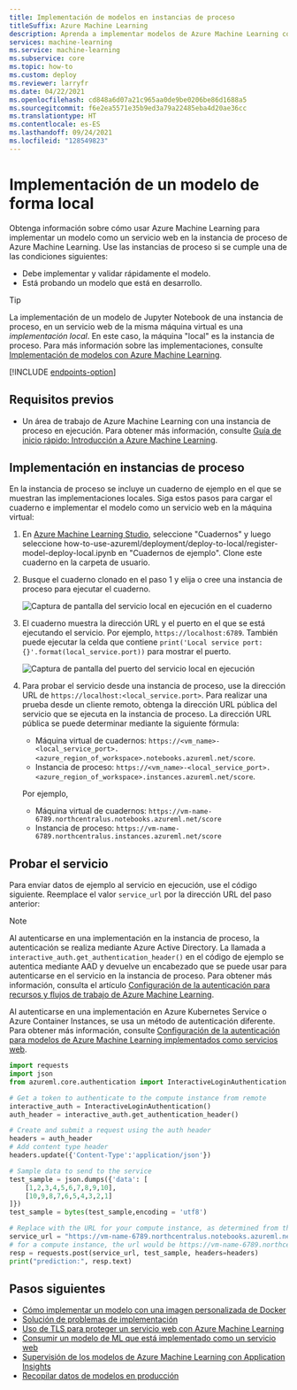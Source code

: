 ```yaml
---
title: Implementación de modelos en instancias de proceso
titleSuffix: Azure Machine Learning
description: Aprenda a implementar modelos de Azure Machine Learning como un servicio web con instancias de proceso.
services: machine-learning
ms.service: machine-learning
ms.subservice: core
ms.topic: how-to
ms.custom: deploy
ms.reviewer: larryfr
ms.date: 04/22/2021
ms.openlocfilehash: cd848a6d07a21c965aa0de9be0206be86d1688a5
ms.sourcegitcommit: f6e2ea5571e35b9ed3a79a22485eba4d20ae36cc
ms.translationtype: HT
ms.contentlocale: es-ES
ms.lasthandoff: 09/24/2021
ms.locfileid: "128549823"
---
```

# <a name="deploy-a-model-locally"></a>Implementación de un modelo de forma local

Obtenga información sobre cómo usar Azure Machine Learning para implementar un modelo como un servicio web en la instancia de proceso de Azure Machine Learning. Use las instancias de proceso si se cumple una de las condiciones siguientes:

- Debe implementar y validar rápidamente el modelo.
- Está probando un modelo que está en desarrollo.

> [!TIP]
> La implementación de un modelo de Jupyter Notebook de una instancia de proceso, en un servicio web de la misma máquina virtual es una _implementación local_. En este caso, la máquina "local" es la instancia de proceso. Para más información sobre las implementaciones, consulte [Implementación de modelos con Azure Machine Learning](how-to-deploy-and-where.md).

[!INCLUDE [endpoints-option](../../includes/machine-learning-endpoints-preview-note.md)]

## <a name="prerequisites"></a>Requisitos previos

- Un área de trabajo de Azure Machine Learning con una instancia de proceso en ejecución. Para obtener más información, consulte [Guía de inicio rápido: Introducción a Azure Machine Learning](quickstart-create-resources.md).

## <a name="deploy-to-the-compute-instances"></a>Implementación en instancias de proceso

En la instancia de proceso se incluye un cuaderno de ejemplo en el que se muestran las implementaciones locales. Siga estos pasos para cargar el cuaderno e implementar el modelo como un servicio web en la máquina virtual:

1. En [Azure Machine Learning Studio](https://ml.azure.com), seleccione "Cuadernos" y luego seleccione how-to-use-azureml/deployment/deploy-to-local/register-model-deploy-local.ipynb en "Cuadernos de ejemplo". Clone este cuaderno en la carpeta de usuario.

1. Busque el cuaderno clonado en el paso 1 y elija o cree una instancia de proceso para ejecutar el cuaderno.

    ![Captura de pantalla del servicio local en ejecución en el cuaderno](./media/how-to-deploy-local-container-notebook-vm/deploy-local-service.png)


1. El cuaderno muestra la dirección URL y el puerto en el que se está ejecutando el servicio. Por ejemplo, `https://localhost:6789`. También puede ejecutar la celda que contiene `print('Local service port: {}'.format(local_service.port))` para mostrar el puerto.

    ![Captura de pantalla del puerto del servicio local en ejecución](./media/how-to-deploy-local-container-notebook-vm/deploy-local-service-port.png)

1. Para probar el servicio desde una instancia de proceso, use la dirección URL de `https://localhost:<local_service.port>`. Para realizar una prueba desde un cliente remoto, obtenga la dirección URL pública del servicio que se ejecuta en la instancia de proceso. La dirección URL pública se puede determinar mediante la siguiente fórmula: 
    * Máquina virtual de cuadernos: `https://<vm_name>-<local_service_port>.<azure_region_of_workspace>.notebooks.azureml.net/score`. 
    * Instancia de proceso: `https://<vm_name>-<local_service_port>.<azure_region_of_workspace>.instances.azureml.net/score`. 

    Por ejemplo, 
    * Máquina virtual de cuadernos: `https://vm-name-6789.northcentralus.notebooks.azureml.net/score` 
    * Instancia de proceso: `https://vm-name-6789.northcentralus.instances.azureml.net/score`

## <a name="test-the-service"></a>Probar el servicio

Para enviar datos de ejemplo al servicio en ejecución, use el código siguiente. Reemplace el valor `service_url` por la dirección URL del paso anterior:

> [!NOTE]
> Al autenticarse en una implementación en la instancia de proceso, la autenticación se realiza mediante Azure Active Directory. La llamada a `interactive_auth.get_authentication_header()` en el código de ejemplo se autentica mediante AAD y devuelve un encabezado que se puede usar para autenticarse en el servicio en la instancia de proceso. Para obtener más información, consulta el artículo [Configuración de la autenticación para recursos y flujos de trabajo de Azure Machine Learning](how-to-setup-authentication.md#interactive-authentication).
>
> Al autenticarse en una implementación en Azure Kubernetes Service o Azure Container Instances, se usa un método de autenticación diferente. Para obtener más información, consulte [Configuración de la autenticación para modelos de Azure Machine Learning implementados como servicios web](how-to-authenticate-web-service.md).

```python
import requests
import json
from azureml.core.authentication import InteractiveLoginAuthentication

# Get a token to authenticate to the compute instance from remote
interactive_auth = InteractiveLoginAuthentication()
auth_header = interactive_auth.get_authentication_header()

# Create and submit a request using the auth header
headers = auth_header
# Add content type header
headers.update({'Content-Type':'application/json'})

# Sample data to send to the service
test_sample = json.dumps({'data': [
    [1,2,3,4,5,6,7,8,9,10],
    [10,9,8,7,6,5,4,3,2,1]
]})
test_sample = bytes(test_sample,encoding = 'utf8')

# Replace with the URL for your compute instance, as determined from the previous section
service_url = "https://vm-name-6789.northcentralus.notebooks.azureml.net/score"
# for a compute instance, the url would be https://vm-name-6789.northcentralus.instances.azureml.net/score
resp = requests.post(service_url, test_sample, headers=headers)
print("prediction:", resp.text)
```

## <a name="next-steps"></a>Pasos siguientes

* [Cómo implementar un modelo con una imagen personalizada de Docker](./how-to-deploy-custom-container.md)
* [Solución de problemas de implementación](how-to-troubleshoot-deployment.md)
* [Uso de TLS para proteger un servicio web con Azure Machine Learning](how-to-secure-web-service.md)
* [Consumir un modelo de ML que está implementado como un servicio web](how-to-consume-web-service.md)
* [Supervisión de los modelos de Azure Machine Learning con Application Insights](how-to-enable-app-insights.md)
* [Recopilar datos de modelos en producción](how-to-enable-data-collection.md)